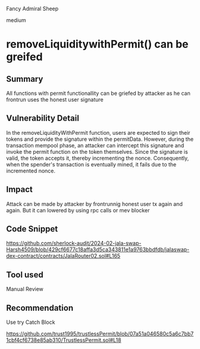 Fancy Admiral Sheep

medium

# removeLiquiditywithPermit() can be greifed

## Summary

All functions with permit functionallity can be griefed by attacker as he can frontrun uses the honest user signature

## Vulnerability Detail

In the removeLiquidityWithPermit function, users are expected to sign their tokens and provide the signature within the permitData. However, during the transaction mempool phase, an attacker can intercept this signature and invoke the permit function on the token themselves. Since the signature is valid, the token accepts it, thereby incrementing the nonce. Consequently, when the spender's transaction is eventually mined, it fails due to the incremented nonce.

## Impact

Attack can be made by attacker by frontrunnig honest user tx again and again. But it can lowered by using rpc calls or mev blocker 

## Code Snippet

https://github.com/sherlock-audit/2024-02-jala-swap-Harsh4509/blob/429cf6677c18affa3d5ca343811e1a9763bbdfdb/jalaswap-dex-contract/contracts/JalaRouter02.sol#L165

## Tool used

Manual Review

## Recommendation

Use try Catch Block 

https://github.com/trust1995/trustlessPermit/blob/07a51a046580c5a6c7bb71cbf4cf6738e85ab310/TrustlessPermit.sol#L18